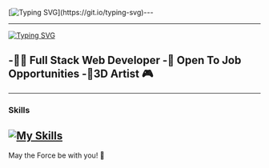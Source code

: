 [![Typing SVG](https://readme-typing-svg.herokuapp.com?font=Courgette&size=40&duration=33&pause=29&color=AC31F7&center=true&repeat=false&width=435&lines=Hello+There%2C+I'm+Marika!)](https://git.io/typing-svg)---

---
[![Typing SVG](https://readme-typing-svg.herokuapp.com?font=Courgette&size=40&duration=33&pause=29&color=AC31F7&center=true&repeat=false&width=435&lines=About+Me)](https://git.io/typing-svg)

-👩‍💻 Full Stack Web Developer
-💼 Open To Job Opportunities
-👾3D Artist 🎮
---

---
### Skills
[![My Skills](https://skillicons.dev/icons?i=html,css,sass,bootstrap,js,vite,laravel,php,mysql,postman,vue,vscode,github,git,powershell,figma)](https://skillicons.dev) 
---


May the Force be with you! 🌟

<!--
**MarikaDiGirolamo/MarikaDiGirolamo** is a ✨ _special_ ✨ repository because its `README.md` (this file) appears on your GitHub profile.

Here are some ideas to get you started:

- 🔭 I’m currently working on ...
- 🌱 I’m currently learning ...
- 👯 I’m looking to collaborate on ...
- 🤔 I’m looking for help with ...
- 💬 Ask me about ...
- 📫 How to reach me: ...
- 😄 Pronouns: ...
- ⚡ Fun fact: ...
-->
